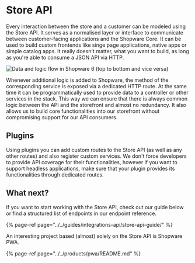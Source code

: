 # Store API

Every interaction between the store and a customer can be modeled using the Store API. It serves as a normalised layer or interface to communicate between customer-facing applications and the Shopware Core. It can be used to build custom frontends like singe page applications, native apps or simple catalog apps. It really doesn't matter, what you want to build, as long as you're able to consume a JSON API via HTTP.

![Data and logic flow in Shopware 6 \(top to bottom and vice versa\)](../../.gitbook/assets/image%20%283%29.png)

Whenever additional logic is added to Shopware, the method of the corresponding service is exposed via a dedicated HTTP route. At the same time it can be programmatically used to provide data to a controller or other services in the stack. This way we can ensure that there is always common logic between the API and the storefront and almost no redundancy. It also allows us to build core functionalities into our storefront without compromising support for our API consumers.

## Plugins

Using plugins you can add custom routes to the Store API \(as well as any other routes\) and also register custom services. We don't force developers to provide API coverage for their functionalities, however if you want to support headless applications, make sure that your plugin provides its functionalities through dedicated routes.

## What next?

If you want to start working with the Store API, check out our guide below or find a structured list of endpoints in our endpoint reference.

{% page-ref page="../../guides/integrations-api/store-api-guide/" %}

An interesting project based \(almost\) solely on the Store API is Shopware PWA.

{% page-ref page="../../products/pwa/README.md" %}

